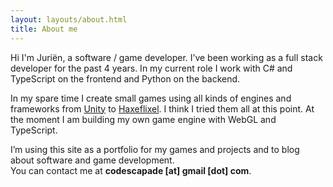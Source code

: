 ```yaml
---
layout: layouts/about.html
title: About me
---
```


Hi I'm Juriën, a software / game developer. I’ve been working as a full stack developer for the past 4 years.
In my current role I work with C# and TypeScript on the frontend and Python on the backend.

In my spare time I create small games using all kinds of engines and frameworks from [Unity](https://unity.com)
to [Haxeflixel](http://haxeflixel.com). I think I tried them all at this point. At the moment I am building my own game engine with WebGL and TypeScript.

I’m using this site as a portfolio for my games and projects and to blog
about software and game development.  
You can contact me at **codescapade [at] gmail [dot] com**.